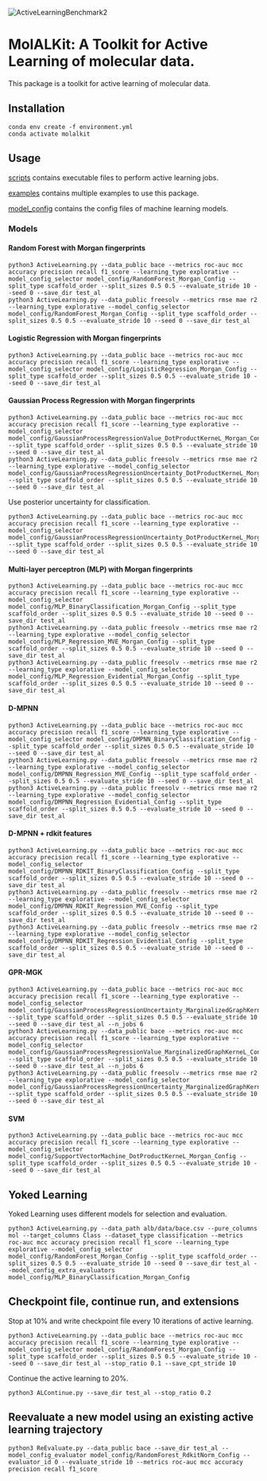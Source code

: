 
![ActiveLearningBenchmark2](https://user-images.githubusercontent.com/127516906/230432117-43e7f5b6-db93-4688-a2de-13d55fe3b0e9.png)

# MolALKit: A Toolkit for Active Learning of molecular data.
This package is a toolkit for active learning of molecular data.

## Installation
```commandline
conda env create -f environment.yml
conda activate molalkit
```

## Usage
[scripts](https://github.com/RekerLab/MolAlKit/tree/main/scripts) contains executable files to perform 
active learning jobs.

[examples](https://github.com/RekerLab/MolAlKit/tree/main/examples) contains multiple examples to use this package.

[model_config](https://github.com/RekerLab/MolAlKit/tree/main/model_config) contains the config files of machine 
learning models.


### Models
#### Random Forest with Morgan fingerprints
```commandline
python3 ActiveLearning.py --data_public bace --metrics roc-auc mcc accuracy precision recall f1_score --learning_type explorative --model_config_selector model_config/RandomForest_Morgan_Config --split_type scaffold_order --split_sizes 0.5 0.5 --evaluate_stride 10 --seed 0 --save_dir test_al
python3 ActiveLearning.py --data_public freesolv --metrics rmse mae r2 --learning_type explorative --model_config_selector model_config/RandomForest_Morgan_Config --split_type scaffold_order --split_sizes 0.5 0.5 --evaluate_stride 10 --seed 0 --save_dir test_al
```

#### Logistic Regression with Morgan fingerprints
```commandline
python3 ActiveLearning.py --data_public bace --metrics roc-auc mcc accuracy precision recall f1_score --learning_type explorative --model_config_selector model_config/LogisticRegression_Morgan_Config --split_type scaffold_order --split_sizes 0.5 0.5 --evaluate_stride 10 --seed 0 --save_dir test_al
```

#### Gaussian Process Regression with Morgan fingerprints
```commandline
python3 ActiveLearning.py --data_public bace --metrics roc-auc mcc accuracy precision recall f1_score --learning_type explorative --model_config_selector model_config/GaussianProcessRegressionValue_DotProductKerneL_Morgan_Config --split_type scaffold_order --split_sizes 0.5 0.5 --evaluate_stride 10 --seed 0 --save_dir test_al
python3 ActiveLearning.py --data_public freesolv --metrics rmse mae r2 --learning_type explorative --model_config_selector model_config/GaussianProcessRegressionUncertainty_DotProductKerneL_Morgan_Config --split_type scaffold_order --split_sizes 0.5 0.5 --evaluate_stride 10 --seed 0 --save_dir test_al
```

Use posterior uncertainty for classification.
```commandline
python3 ActiveLearning.py --data_public bace --metrics roc-auc mcc accuracy precision recall f1_score --learning_type explorative --model_config_selector model_config/GaussianProcessRegressionUncertainty_DotProductKerneL_Morgan_Config --split_type scaffold_order --split_sizes 0.5 0.5 --evaluate_stride 10 --seed 0 --save_dir test_al
```

#### Multi-layer perceptron (MLP) with Morgan fingerprints
```commandline
python3 ActiveLearning.py --data_public bace --metrics roc-auc mcc accuracy precision recall f1_score --learning_type explorative --model_config_selector model_config/MLP_BinaryClassification_Morgan_Config --split_type scaffold_order --split_sizes 0.5 0.5 --evaluate_stride 10 --seed 0 --save_dir test_al
python3 ActiveLearning.py --data_public freesolv --metrics rmse mae r2 --learning_type explorative --model_config_selector model_config/MLP_Regression_MVE_Morgan_Config --split_type scaffold_order --split_sizes 0.5 0.5 --evaluate_stride 10 --seed 0 --save_dir test_al
python3 ActiveLearning.py --data_public freesolv --metrics rmse mae r2 --learning_type explorative --model_config_selector model_config/MLP_Regression_Evidential_Morgan_Config --split_type scaffold_order --split_sizes 0.5 0.5 --evaluate_stride 10 --seed 0 --save_dir test_al
```

#### D-MPNN
```commandline
python3 ActiveLearning.py --data_public bace --metrics roc-auc mcc accuracy precision recall f1_score --learning_type explorative --model_config_selector model_config/DMPNN_BinaryClassification_Config --split_type scaffold_order --split_sizes 0.5 0.5 --evaluate_stride 10 --seed 0 --save_dir test_al
python3 ActiveLearning.py --data_public freesolv --metrics rmse mae r2 --learning_type explorative --model_config_selector model_config/DMPNN_Regression_MVE_Config --split_type scaffold_order --split_sizes 0.5 0.5 --evaluate_stride 10 --seed 0 --save_dir test_al
python3 ActiveLearning.py --data_public freesolv --metrics rmse mae r2 --learning_type explorative --model_config_selector model_config/DMPNN_Regression_Evidential_Config --split_type scaffold_order --split_sizes 0.5 0.5 --evaluate_stride 10 --seed 0 --save_dir test_al
```

#### D-MPNN + rdkit features
```commandline
python3 ActiveLearning.py --data_public bace --metrics roc-auc mcc accuracy precision recall f1_score --learning_type explorative --model_config_selector model_config/DMPNN_RDKIT_BinaryClassification_Config --split_type scaffold_order --split_sizes 0.5 0.5 --evaluate_stride 10 --seed 0 --save_dir test_al
python3 ActiveLearning.py --data_public freesolv --metrics rmse mae r2 --learning_type explorative --model_config_selector model_config/DMPNN_RDKIT_Regression_MVE_Config --split_type scaffold_order --split_sizes 0.5 0.5 --evaluate_stride 10 --seed 0 --save_dir test_al
python3 ActiveLearning.py --data_public freesolv --metrics rmse mae r2 --learning_type explorative --model_config_selector model_config/DMPNN_RDKIT_Regression_Evidential_Config --split_type scaffold_order --split_sizes 0.5 0.5 --evaluate_stride 10 --seed 0 --save_dir test_al
```

#### GPR-MGK
```commandline
python3 ActiveLearning.py --data_public bace --metrics roc-auc mcc accuracy precision recall f1_score --learning_type explorative --model_config_selector model_config/GaussianProcessRegressionUncertainty_MarginalizedGraphKerneL_Config --split_type scaffold_order --split_sizes 0.5 0.5 --evaluate_stride 10 --seed 0 --save_dir test_al --n_jobs 6
python3 ActiveLearning.py --data_public bace --metrics roc-auc mcc accuracy precision recall f1_score --learning_type explorative --model_config_selector model_config/GaussianProcessRegressionValue_MarginalizedGraphKerneL_Config --split_type scaffold_order --split_sizes 0.5 0.5 --evaluate_stride 10 --seed 0 --save_dir test_al --n_jobs 6
python3 ActiveLearning.py --data_public freesolv --metrics rmse mae r2 --learning_type explorative --model_config_selector model_config/GaussianProcessRegressionUncertainty_MarginalizedGraphKerneL_Config --split_type scaffold_order --split_sizes 0.5 0.5 --evaluate_stride 10 --seed 0 --save_dir test_al
```

#### SVM
```commandline
python3 ActiveLearning.py --data_public bace --metrics roc-auc mcc accuracy precision recall f1_score --learning_type explorative --model_config_selector model_config/SupportVectorMachine_DotProductKerneL_Morgan_Config --split_type scaffold_order --split_sizes 0.5 0.5 --evaluate_stride 10 --seed 0 --save_dir test_al
```

## Yoked Learning
Yoked Learning uses different models for selection and evaluation.
```commandline
python3 ActiveLearning.py --data_path alb/data/bace.csv --pure_columns mol --target_columns Class --dataset_type classification --metrics roc-auc mcc accuracy precision recall f1_score --learning_type explorative --model_config_selector model_config/RandomForest_Morgan_Config --split_type scaffold_order --split_sizes 0.5 0.5 --evaluate_stride 10 --seed 0 --save_dir test_al --model_config_extra_evaluators model_config/MLP_BinaryClassification_Morgan_Config
```

## Checkpoint file, continue run, and extensions
Stop at 10% and write checkpoint file every 10 iterations of active learning.
```commandline
python3 ActiveLearning.py --data_public bace --metrics roc-auc mcc accuracy precision recall f1_score --learning_type explorative --model_config_selector model_config/RandomForest_Morgan_Config --split_type scaffold_order --split_sizes 0.5 0.5 --evaluate_stride 10 --seed 0 --save_dir test_al --stop_ratio 0.1 --save_cpt_stride 10
```
Continue the active learning to 20%.
```commandline
python3 ALContinue.py --save_dir test_al --stop_ratio 0.2
```

## Reevaluate a new model using an existing active learning trajectory
```commandline
python3 ReEvaluate.py --data_public bace --save_dir test_al --model_config_evaluator model_config/RandomForest_RdkitNorm_Config --evaluator_id 0 --evaluate_stride 10 --metrics roc-auc mcc accuracy precision recall f1_score 
```
